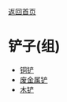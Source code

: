 [返回首页](index.md)  
# 铲子(组)  
- [铜铲](ShovelCopper.md)  
- [废金属铲](ShovelScrap.md)  
- [木铲](ShovelWooden.md)  
